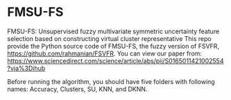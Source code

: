 # FMSU-FS
FMSU-FS: Unsupervised fuzzy multivariate symmetric uncertainty feature selection based on constructing virtual cluster representative
This repo provide the Python source code of FMSU-FS, the fuzzy version of FSVFR, https://github.com/rahmanian/FSVFR. You can view our paper from: https://www.sciencedirect.com/science/article/abs/pii/S0165011421002554?via%3Dihub

Before running the algorithm, you should have five folders with following names: Accuracy, Clusters, SU, KNN, and DKNN.
